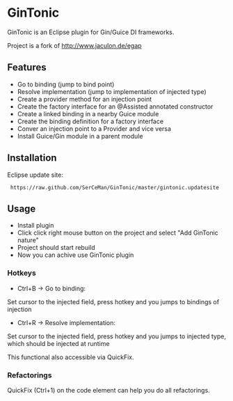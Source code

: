 # GinTonic

GinTonic is an Eclipse plugin for Gin/Guice DI frameworks.
 
Project is a fork of http://www.jaculon.de/egap
 
 
## Features

* Go to binding (jump to bind point)
* Resolve implementation (jump to implementation of injected type)
* Create a provider method for an injection point
* Create the factory interface for an @Assisted annotated constructor
* Create a linked binding in a nearby Guice module
* Create the binding definition for a factory interface
* Conver an injection point to a Provider and vice versa
* Install Guice/Gin module in a parent module


## Installation
 
 Eclipse update site: 
 
     https://raw.github.com/SerCeMan/GinTonic/master/gintonic.updatesite

## Usage

* Install plugin
* Click click right mouse button on the project and select "Add GinTonic nature"
* Project should start rebuild
* Now you can achive use GinTonic plugin

### Hotkeys
* Ctrl+B  -> Go to binding:

 Set cursor to the injected field, press hotkey and you jumps to bindings of injection
* Ctrl+R  -> Resolve implementation:

 Set cursor to the injected field, press hotkey and you jumps to injected type, which should be injected at runtime
 
 
 This functional also accessible via QuickFix.
 
### Refactorings
 
QuickFix (Ctrl+1) on the code element can help you do all refactorings.
